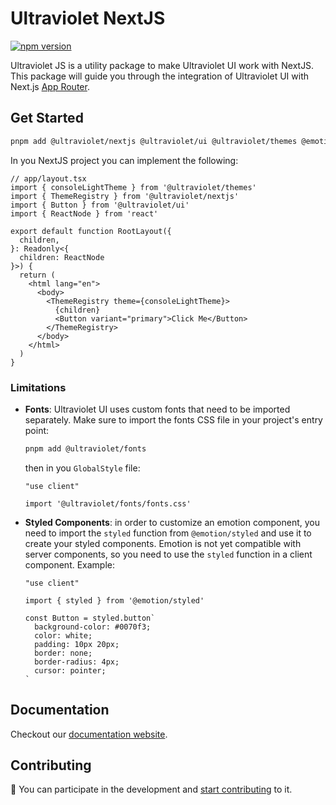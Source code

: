 # Ultraviolet NextJS

[![npm version](https://badge.fury.io/js/%40ultraviolet%2Fnextjs.svg)](https://badge.fury.io/js/%40ultraviolet%2Fui)

Ultraviolet JS is a utility package to make Ultraviolet UI work with NextJS. This package will guide you through the integration of Ultraviolet UI with Next.js [App Router](https://nextjs.org/docs/app).

## Get Started

```sh
pnpm add @ultraviolet/nextjs @ultraviolet/ui @ultraviolet/themes @emotion/react @emotion/styled @emotion/cache
```

In you NextJS project you can implement the following:

```tsx
// app/layout.tsx
import { consoleLightTheme } from '@ultraviolet/themes'
import { ThemeRegistry } from '@ultraviolet/nextjs'
import { Button } from '@ultraviolet/ui'
import { ReactNode } from 'react'

export default function RootLayout({
  children,
}: Readonly<{
  children: ReactNode
}>) {
  return (
    <html lang="en">
      <body>
        <ThemeRegistry theme={consoleLightTheme}>
          {children}
          <Button variant="primary">Click Me</Button>
        </ThemeRegistry>
      </body>
    </html>
  )
}
```

### Limitations

- **Fonts**: Ultraviolet UI uses custom fonts that need to be imported separately. Make sure to import the fonts CSS file in your project's entry point:
  ```sh
  pnpm add @ultraviolet/fonts
  ```

  then in you `GlobalStyle` file:
  ```tsx
  "use client"

  import '@ultraviolet/fonts/fonts.css'
  ```

- **Styled Components**: in order to customize an emotion component, you need to import the `styled` function from `@emotion/styled` and use it to create your styled components. Emotion is not yet compatible with server components, so you need to use the `styled` function in a client component. Example:
  ```tsx
  "use client"

  import { styled } from '@emotion/styled'

  const Button = styled.button`
    background-color: #0070f3;
    color: white;
    padding: 10px 20px;
    border: none;
    border-radius: 4px;
    cursor: pointer;
  `
  ```

## Documentation

Checkout our [documentation website](https://storybook.ultraviolet.scaleway.com/).

## Contributing

📝 You can participate in the development and [start contributing](/CONTRIBUTING.md) to it.
